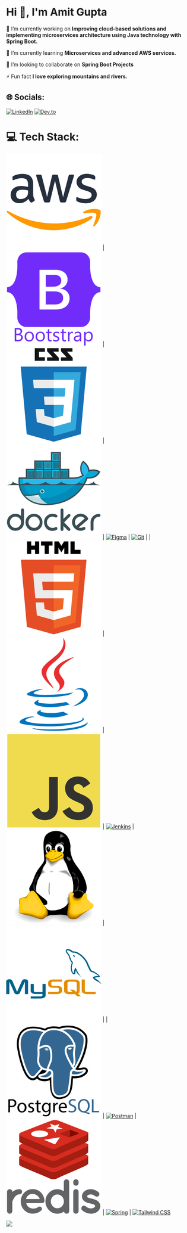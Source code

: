 <h1 align="left">Hi 👋, I'm Amit Gupta</h1>

 🔭 I’m currently working on **Improving cloud-based solutions and implementing microservices architecture using Java technology with Spring Boot.**

 🌱 I’m currently learning **Microservices and advanced AWS services.**

 👯 I’m looking to collaborate on **Spring Boot Projects**

 ⚡ Fun fact **I love exploring mountains and rivers.**
 

## 🌐 Socials:
[![LinkedIn](https://img.shields.io/badge/LinkedIn-%230077B5.svg?logo=linkedin&logoColor=white)](https://linkedin.com/in/amitguptaa09/) [![Dev.to](https://img.shields.io/badge/-Dev.to-FE7A16?logo=dev.to&logoColor=white)](https://dev.to/amit09)

# 💻 Tech Stack:

[![AWS](https://raw.githubusercontent.com/devicons/devicon/master/icons/amazonwebservices/amazonwebservices-original-wordmark.svg)](https://aws.amazon.com) | [![Bootstrap](https://raw.githubusercontent.com/devicons/devicon/master/icons/bootstrap/bootstrap-plain-wordmark.svg)](https://getbootstrap.com) | [![CSS3](https://raw.githubusercontent.com/devicons/devicon/master/icons/css3/css3-original-wordmark.svg)](https://www.w3schools.com/css/) | [![Docker](https://raw.githubusercontent.com/devicons/devicon/master/icons/docker/docker-original-wordmark.svg)](https://www.docker.com/) | [![Figma](https://www.vectorlogo.zone/logos/figma/figma-icon.svg)](https://www.figma.com/) | [![Git](https://www.vectorlogo.zone/logos/git-scm/git-scm-icon.svg)](https://git-scm.com/) |
| [![HTML5](https://raw.githubusercontent.com/devicons/devicon/master/icons/html5/html5-original-wordmark.svg)](https://www.w3.org/html/) | [![Java](https://raw.githubusercontent.com/devicons/devicon/master/icons/java/java-original.svg)](https://www.java.com) | [![JavaScript](https://raw.githubusercontent.com/devicons/devicon/master/icons/javascript/javascript-original.svg)](https://developer.mozilla.org/en-US/docs/Web/JavaScript) | [![Jenkins](https://www.vectorlogo.zone/logos/jenkins/jenkins-icon.svg)](https://www.jenkins.io) | [![Linux](https://raw.githubusercontent.com/devicons/devicon/master/icons/linux/linux-original.svg)](https://www.linux.org/) | [![MySQL](https://raw.githubusercontent.com/devicons/devicon/master/icons/mysql/mysql-original-wordmark.svg)](https://www.mysql.com/) |
| [![PostgreSQL](https://raw.githubusercontent.com/devicons/devicon/master/icons/postgresql/postgresql-original-wordmark.svg)](https://www.postgresql.org) | [![Postman](https://www.vectorlogo.zone/logos/getpostman/getpostman-icon.svg)](https://postman.com) | [![Redis](https://raw.githubusercontent.com/devicons/devicon/master/icons/redis/redis-original-wordmark.svg)](https://redis.io) | [![Spring](https://www.vectorlogo.zone/logos/springio/springio-icon.svg)](https://spring.io/) | [![Tailwind CSS](https://www.vectorlogo.zone/logos/tailwindcss/tailwindcss-icon.svg)](https://tailwindcss.com/) 


[![](https://visitcount.itsvg.in/api?id=Amit&label=Profile%20Views&color=12&pretty=false)](https://visitcount.itsvg.in)

